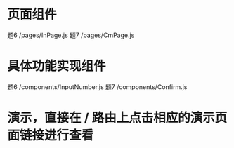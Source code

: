 # 页面组件
题6 /pages/InPage.js
题7 /pages/CmPage.js

# 具体功能实现组件
题6 /components/InputNumber.js
题7 /components/Confirm.js

# 演示，直接在 / 路由上点击相应的演示页面链接进行查看